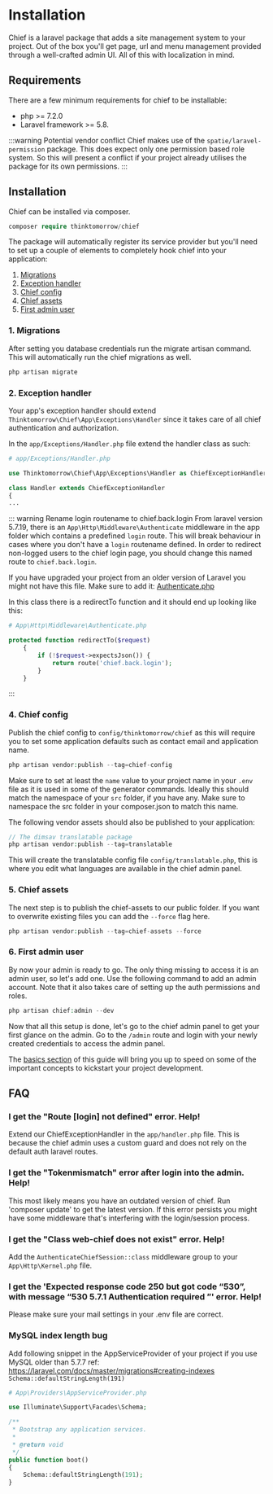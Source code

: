 # Installation
Chief is a laravel package that adds a site management system to your project.
Out of the box you'll get page, url and menu management provided through a well-crafted admin UI. All of this with localization in mind.

## Requirements
There are a few minimum requirements for chief to be installable:
- php >= 7.2.0
- Laravel framework >= 5.8.

:::warning Potential vendor conflict
Chief makes use of the `spatie/laravel-permission` package. This does expect only one permission based role system. So this will present a conflict if your project
already utilises the package for its own permissions.
:::

## Installation
Chief can be installed via composer.

```php 
composer require thinktomorrow/chief
```

The package will automatically register its service provider but you'll need to set up a couple of elements to completely hook chief into your application:

1. [Migrations](#_1-migrations)
2. [Exception handler](#_2-exception-handler)
3. [Chief config](#_4-chief-config)
4. [Chief assets](#_5-chief-assets)
5. [First admin user](#_6-first-admin-user)

### 1. Migrations

After setting you database credentials run the migrate artisan command. This will automatically run the chief migrations as well.
```php
php artisan migrate
```


### 2. Exception handler
Your app's exception handler should extend `Thinktomorrow\Chief\App\Exceptions\Handler` since it takes care of all chief authentication and authorization.

In the `app/Exceptions/Handler.php` file extend the handler class as such:

```php
# app/Exceptions/Handler.php

use Thinktomorrow\Chief\App\Exceptions\Handler as ChiefExceptionHandler;

class Handler extends ChiefExceptionHandler
{
...
```

::: warning Rename login routename to chief.back.login
From laravel version 5.7.19, there is an `App\Http\Middleware\Authenticate` middleware in the app folder which contains a predefined `login` route. This will break behaviour in cases where you don't have a `login` routename defined.
In order to redirect non-logged users to the chief login page, you should change this named route to `chief.back.login`.

If you have upgraded your project from an older version of Laravel you might not have this file.
Make sure to add it: [Authenticate.php](https://github.com/laravel/laravel/blob/master/app/Http/Middleware/Authenticate.php)

In this class there is a redirectTo function and it should end up looking like this:

```php {6}
# App\Http\Middleware\Authenticate.php

protected function redirectTo($request)
    {
        if (!$request->expectsJson()) {
            return route('chief.back.login');
        }
    }
```
:::

### 4. Chief config

Publish the chief config to `config/thinktomorrow/chief` as this will require you to set some application defaults such as
contact email and application name.
```php
php artisan vendor:publish --tag=chief-config
```
Make sure to set at least the `name` value to your project name in your `.env` file as it is used in some of the generator commands. Ideally this should match
the namespace of your `src` folder, if you have any. Make sure to namespace the src folder in your composer.json to match this name.

The following vendor assets should also be published to your application:
```php
// The dimsav translatable package
php artisan vendor:publish --tag=translatable
```

This will create the translatable config file `config/translatable.php`, this is where you edit what languages are available in the chief admin panel.


### 5. Chief assets
The next step is to publish the chief-assets to our public folder.
If you want to overwrite existing files you can add the `--force` flag here.

```php
php artisan vendor:publish --tag=chief-assets --force
```

### 6. First admin user
By now your admin is ready to go. The only thing missing to access it is an admin user, so let's add one. Use the following command to
add an admin account. Note that it also takes care of setting up the auth permissions and roles.
```php
php artisan chief:admin --dev
```

Now that all this setup is done, let's go to the chief admin panel to get your first glance on the admin.
Go to the `/admin` route and login with your newly created credentials to access the admin panel.

The [basics section](./basics.md) of this guide will bring you up to speed on some of the important concepts to kickstart your project development.

## FAQ

### I get the "Route [login] not defined" error. Help!
Extend our ChiefExceptionHandler in the `app/handler.php` file. This is because the chief admin uses a custom guard and does not rely on the default auth laravel routes.

### I get the "Tokenmismatch" error after login into the admin. Help!
This most likely means you have an outdated version of chief. Run 'composer update' to get the latest version.
If this error persists you might have some middleware that's interfering with the login/session process.

### I get the "Class web-chief does not exist" error. Help!
Add the `AuthenticateChiefSession::class` middleware group to your `App\Http\Kernel.php` file.

### I get the 'Expected response code 250 but got code “530”, with message “530 5.7.1 Authentication required ”' error. Help!
Please make sure your mail settings in your .env file are correct.

### MySQL index length bug
Add following snippet in the AppServiceProvider of your project if you use MySQL older than 5.7.7
ref: https://laravel.com/docs/master/migrations#creating-indexes
`Schema::defaultStringLength(191)`

```php
# App\Providers\AppServiceProvider.php

use Illuminate\Support\Facades\Schema;

/**
 * Bootstrap any application services.
 *
 * @return void
 */
public function boot()
{
    Schema::defaultStringLength(191);
}
```
